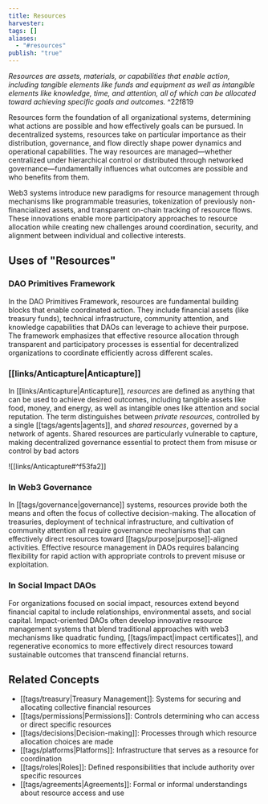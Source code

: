 ```yaml
---
title: Resources
harvester: 
tags: []
aliases:
  - "#resources"
publish: "true"
---
```


_Resources are assets, materials, or capabilities that enable action, including tangible elements like funds and equipment as well as intangible elements like knowledge, time, and attention, all of which can be allocated toward achieving specific goals and outcomes._ ^22f819

Resources form the foundation of all organizational systems, determining what actions are possible and how effectively goals can be pursued. In decentralized systems, resources take on particular importance as their distribution, governance, and flow directly shape power dynamics and operational capabilities. The way resources are managed—whether centralized under hierarchical control or distributed through networked governance—fundamentally influences what outcomes are possible and who benefits from them.

Web3 systems introduce new paradigms for resource management through mechanisms like programmable treasuries, tokenization of previously non-financialized assets, and transparent on-chain tracking of resource flows. These innovations enable more participatory approaches to resource allocation while creating new challenges around coordination, security, and alignment between individual and collective interests.

## Uses of "Resources"

### DAO Primitives Framework

In the DAO Primitives Framework, resources are fundamental building blocks that enable coordinated action. They include financial assets (like treasury funds), technical infrastructure, community attention, and knowledge capabilities that DAOs can leverage to achieve their purpose. The framework emphasizes that effective resource allocation through transparent and participatory processes is essential for decentralized organizations to coordinate efficiently across different scales.

### [[links/Anticapture|Anticapture]]

In [[links/Anticapture|Anticapture]], _resources_ are defined as anything that can be used to achieve desired outcomes, including tangible assets like food, money, and energy, as well as intangible ones like attention and social reputation. The term distinguishes between _private resources_, controlled by a single [[tags/agents|agents]], and _shared resources_, governed by a network of agents. Shared resources are particularly vulnerable to capture, making decentralized governance essential to protect them from misuse or control by bad actors

![[links/Anticapture#^f53fa2]]

### In Web3 Governance

In [[tags/governance|governance]] systems, resources provide both the means and often the focus of collective decision-making. The allocation of treasuries, deployment of technical infrastructure, and cultivation of community attention all require governance mechanisms that can effectively direct resources toward [[tags/purpose|purpose]]-aligned activities. Effective resource management in DAOs requires balancing flexibility for rapid action with appropriate controls to prevent misuse or exploitation.

### In Social Impact DAOs

For organizations focused on social impact, resources extend beyond financial capital to include relationships, environmental assets, and social capital. Impact-oriented DAOs often develop innovative resource management systems that blend traditional approaches with web3 mechanisms like quadratic funding, [[tags/impact|impact certificates]], and regenerative economics to more effectively direct resources toward sustainable outcomes that transcend financial returns.

## Related Concepts

- [[tags/treasury|Treasury Management]]: Systems for securing and allocating collective financial resources
- [[tags/permissions|Permissions]]: Controls determining who can access or direct specific resources
- [[tags/decisions|Decision-making]]: Processes through which resource allocation choices are made
- [[tags/platforms|Platforms]]: Infrastructure that serves as a resource for coordination
- [[tags/roles|Roles]]: Defined responsibilities that include authority over specific resources
- [[tags/agreements|Agreements]]: Formal or informal understandings about resource access and use